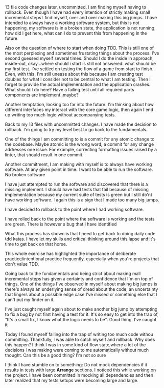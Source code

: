 13 file code changes later, uncommitted, I am finding myself having to rollback. Even though I have had every intention of strictly making small incremental steps I find myself, over and over making this big jumps. I have intended to always have a working software system, but this is not happening, my software is in a broken state, the application is not running, how did I get here, what can I do to prevent this from happening in the future.

Also on the question of where to start when doing TDD. This is still one of the most perplexing and sometimes frustating things about the process. I've second guessed myself several times. Should I do the inside in approach, inside-out, okay...where should i start is still not answered. what should be my first test. I've settled on testing the flow of a game from start to finish. Even, with this, I'm still unease about this because I am creating test doubles for what I consider not to be central to what I am testing. Then I forget to provide the actual implementation and the application crashes. What should I do here? Have a failing test until all required parts components are implement..maybe?

Another temptation, looking too far into the future. I'm thinking about how different interfaces my interact with the core game logic, then again I end up writing too much logic without accompanying tests.

Back to my 13 files with uncommitted changes. I have made the decision to rollback. I'm going to try my level best to go back to the fundamentals.

One of the things I am committing to is a commit for any atomic change to the codebase. Maybe atomic is the wrong word, a commit for any change addresses one issue. For example, correcting formatting issues raised by a linter, that should result in one commit.

Another commitment, I am making with myself is to always have working software. At any given point in time. I want to be able to run the software. No broken software

I have just attempted to run the software and discovered that there is a missing implement. I should have had tests that fail because of missing implementation because my current suite of tests is green but I still do'nt have working software. I again this is a sign that I made too many big jumps.

I have decided to rollback to the point where I had working software.

I have rolled back to the point where the software is working and the tests are green. There is however a bug that I have identified

What this process has shown is that I need to get back to doing daily code tdd katas. I have let my skills and critical thinking around this lapse and it's time to get back on that horse.

This whole exercise has highlighted the importance of deliberate practice/intentional practice frequently, especially when you're projects that don't value TDD. 

Going back to the fundamentals and being strict about making mall incremental steps has given a certainty and confidence that I'm on top of things. One of the things I've observed in myself about making big jumps is there's always an underlying sense of dread about the code, an uncertainty that lingers about a possible edge case I've missed or something else that I can't put my finder on it.

I've just caught myself again about to make another big jump by attempting to fix a bug by not first having a test for it. It's so easy to get into the trap of, "It's a small fix, I know what the logic needs to be". Good thing, I've caught it

Today I found myself falling into the trap of writing too much code withou committing. Thankfully, I was able to catch myself and rollback. Why does this happen? I think I was in some kind of flow state,where a lot of the decisions I was making were coming to me automatically without much thought. Can this be a good thing? I'm not so sure

I think I have stumble on to something: Do not mock dependencies if it results in tests with large **Arrange** sections. I noticed this while working on the project. I have been committed in mocking all dependencies and then later realized that my tests setups were becoming large and large.